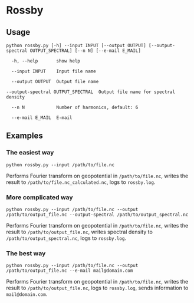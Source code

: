 # Rossby

## Usage
``python rossby.py [-h] --input INPUT [--output OUTPUT] [--output-spectral OUTPUT_SPECTRAL] [--n N] [--e-mail E_MAIL]``

``  -h, --help       show help``

``  --input INPUT    Input file name``

``  --output OUTPUT  Output file name``

`` --output-spectral OUTPUT_SPECTRAL  Output file name for spectral density
``

``  --n N            Number of harmonics, default: 6``

``  --e-mail E_MAIL  E-mail``
  
## Examples

### The easiest way

``python rossby.py --input /path/to/file.nc``

Performs Fourier transform on geopotential in ``/path/to/file.nc``, writes the result to
``/path/to/file.nc_calculated.nc``, logs to ``rossby.log``.

### More complicated way

``python rossby.py --input /path/to/file.nc --output /path/to/output_file.nc
--output-spectral /path/to/output_spectral.nc``

Performs Fourier transform on geopotential in ``/path/to/file.nc``, writes the result to
``/path/to/output_file.nc``, writes spectral density to ``/path/to/output_spectral.nc``,
logs to ``rossby.log``.

### The best way

``python rossby.py --input /path/to/file.nc --output /path/to/output_file.nc
--e-mail mail@domain.com``

Performs Fourier transform on geopotential in ``/path/to/file.nc``, writes the result to
``/path/to/output_file.nc``, logs to ``rossby.log``, sends information to
``mail@domain.com``.